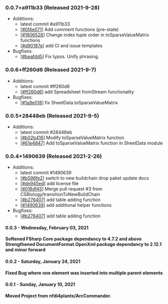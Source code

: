 ### 0.0.7+a911b33 (Released 2021-9-28)
* Additions:
    * latest commit #a911b33
    * [[#0f4e071](https://github.com/CSBiology/FSharpSpreadsheetML/commit/0f4e071c197ca46deb8acdb48580fc4cea57405f)] Add comment functions (pre-state)
    * [[#1606528](https://github.com/CSBiology/FSharpSpreadsheetML/commit/1606528c6defc5cbddaa5947a18dd222b80e7ea8)] Change index tuple order in toSparseValueMatrix functions
    * [[#d90187e](https://github.com/CSBiology/FSharpSpreadsheetML/commit/d90187ef5ebc76aca6075d38ccddc92f55e92e01)] add CI and issue templates
* Bugfixes:
    * [[#beafdd5](https://github.com/CSBiology/FSharpSpreadsheetML/commit/beafdd5a6a67b0095bbee85eea508d441d57c0d1)] Fix typos. Unify phrasing.

### 0.0.6+ff260d6 (Released 2021-9-7)
* Additions:
    * latest commit #ff260d6
    * [[#ff260d6](https://github.com/CSBiology/FSharpSpreadsheetML/commit/ff260d675d7a8842fc6235cedd2cd7d170f9fdb9)] add Spreadsheet fromStream functionality
* Bugfixes:
    * [[#1a9e018](https://github.com/CSBiology/FSharpSpreadsheetML/commit/1a9e018942461794c5a6375bb17857aed17beefc)] fix SheetData.toSparseValueMatrix

### 0.0.5+28448eb (Released 2021-9-5)
* Additions:
    * latest commit #28448eb
    * [[#b02b416](https://github.com/CSBiology/FSharpSpreadsheetML/commit/b02b41618bb4c9a4ebd4f8c5ea8d61706e038bab)] Modify toSparseValueMatrix function
    * [[#61e4847](https://github.com/CSBiology/FSharpSpreadsheetML/commit/61e484711e9b4aff16e33680e356ba9094fd9691)] Add toSparseValueMatrix function in SheetData module

### 0.0.4+1490639 (Released 2021-2-26)
* Additions:
    * latest commit #1490639
    * [[#b596fe2](https://github.com/CSBiology/FSharpSpreadsheetML/commit/b596fe26eaeb4ea578ca017f85ebf14b2ddede33)] switch to new buildchain drop paket update docs
    * [[#de945ed](https://github.com/CSBiology/FSharpSpreadsheetML/commit/de945ed0f3d5f64133e8687d5d65439c2d077c6c)] add license file
    * [[#018df45](https://github.com/CSBiology/FSharpSpreadsheetML/commit/018df4550cfbaba4ab4afa106030b1e1801dce39)] Merge pull request #3 from CSBiology/transitionToNewBuildChain
    * [[#b276407](https://github.com/CSBiology/FSharpSpreadsheetML/commit/b276407b84bc073a34c6dba3209c0c1b119c2613)] add table adding function
    * [[#1490639](https://github.com/CSBiology/FSharpSpreadsheetML/commit/14906394eef273f676054ebcd359e4b70ca8076f)] add additional helper functions
* Bugfixes:
    * [[#b276407](https://github.com/CSBiology/FSharpSpreadsheetML/commit/b276407b84bc073a34c6dba3209c0c1b119c2613)] add table adding function

#### 0.0.3 - Wednesday, February 03, 2021

**Softened FSharp Core package dependancy to 4.7.2 and above**
**Strengthened DocumentFormat.OpenXml package dependancy to 2.12.1 and minor forward**

#### 0.0.2 - Saturday, January 24, 2021

**Fixed Bug where one element was inserted into multiple parent elements**

#### 0.0.1 - Sunday, January 10, 2021

**Moved Project from nfdi4plants/ArcCommander.**
